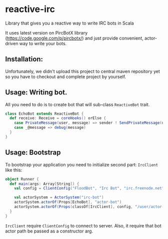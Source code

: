 reactive-irc
============

Library that gives you a reactive way to write IRC bots in Scala

It uses latest version on PircBotX library (https://code.google.com/p/pircbotx/) and just provide convenient, actor-driven
way to write your bots.

Installation:
------------

Unfortunately, we didn't upload this project to central maven repository yet so you have to checkout and complete project
by yourself.

Usage: Writing bot.
------------

All you need to do is to create bot that will sub-class `ReactiveBot` trait.

``` scala
class EchoBot extends ReactiveBot {
  def receive: Receive = coreHooks() orElse {
    case PrivateMessage(user, message) => sender ! SendPrivateMessage(user.nick, "echo: " + message)
    case _@message => debug(message)
  }
}
```

Usage: Bootstrap
------------

To bootstrap your application you need to initialize second part: `IrcClient` like this:

``` scala
object Runner {
  def main(args: Array[String]) {
    val config = ClientConfig("FloodBot", "Irc Bot", "irc.freenode.net", 6667, Seq(ChannelConf("#floodBot")))

    val actorSystem = ActorSystem("irc-bot")
    actorSystem.actorOf(Props[EchoBot], "actor-bot")
    actorSystem.actorOf(Props(classOf[IrcClient], config, "/user/actor-bot"), "irc-client")
  }
}
```

`IrcClient` require `ClientConfig` to connect to server. Also, it require that bot actor path be passed as a constructor arg.
